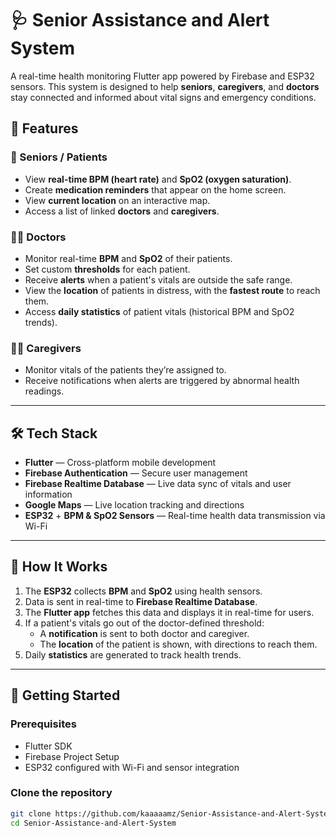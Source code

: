 # 🩺 Senior Assistance and Alert System

A real-time health monitoring Flutter app powered by Firebase and ESP32 sensors. This system is designed to help **seniors**, **caregivers**, and **doctors** stay connected and informed about vital signs and emergency conditions.

## 📱 Features

### 👴 Seniors / Patients
- View **real-time BPM (heart rate)** and **SpO2 (oxygen saturation)**.
- Create **medication reminders** that appear on the home screen.
- View **current location** on an interactive map.
- Access a list of linked **doctors** and **caregivers**.

### 🧑‍⚕️ Doctors
- Monitor real-time **BPM** and **SpO2** of their patients.
- Set custom **thresholds** for each patient.
- Receive **alerts** when a patient's vitals are outside the safe range.
- View the **location** of patients in distress, with the **fastest route** to reach them.
- Access **daily statistics** of patient vitals (historical BPM and SpO2 trends).

### 👩‍💼 Caregivers
- Monitor vitals of the patients they’re assigned to.
- Receive notifications when alerts are triggered by abnormal health readings.

---

## 🛠️ Tech Stack

- **Flutter** — Cross-platform mobile development
- **Firebase Authentication** — Secure user management
- **Firebase Realtime Database** — Live data sync of vitals and user information
- **Google Maps** — Live location tracking and directions
- **ESP32** + **BPM & SpO2 Sensors** — Real-time health data transmission via Wi-Fi

---

## 🔄 How It Works

1. The **ESP32** collects **BPM** and **SpO2** using health sensors.
2. Data is sent in real-time to **Firebase Realtime Database**.
3. The **Flutter app** fetches this data and displays it in real-time for users.
4. If a patient's vitals go out of the doctor-defined threshold:
   - A **notification** is sent to both doctor and caregiver.
   - The **location** of the patient is shown, with directions to reach them.
5. Daily **statistics** are generated to track health trends.

---

## 🚀 Getting Started

### Prerequisites
- Flutter SDK
- Firebase Project Setup
- ESP32 configured with Wi-Fi and sensor integration

### Clone the repository
```bash
git clone https://github.com/kaaaaamz/Senior-Assistance-and-Alert-System.git
cd Senior-Assistance-and-Alert-System
